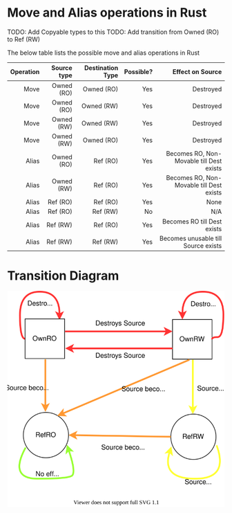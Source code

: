 Move and Alias operations in Rust
==================================
TODO: Add Copyable types to this
TODO: Add transition from Owned (RO) to Ref (RW)

The below table lists the possible move and alias operations in Rust

| Operation | Source type | Destination Type | Possible? | Effect on Source | 
| ---------:| -----------:| ----------------:| ---------:| -------------------:|
| Move   | Owned (RO) | Owned (RO) | Yes | Destroyed |
| Move   | Owned (RO) | Owned (RW) | Yes | Destroyed |
| Move   | Owned (RW) | Owned (RW) | Yes | Destroyed |
| Move   | Owned (RW) | Owned (RO) | Yes | Destroyed |
| Alias  | Owned (RO) | Ref (RO)   | Yes | Becomes RO, Non-Movable till Dest exists |
| Alias  | Owned (RW) | Ref (RO)   | Yes | Becomes RO, Non-Movable till Dest exists |
| Alias  | Ref (RO)   | Ref (RO)   | Yes | None    |
| Alias  | Ref (RO)   | Ref (RW)   | No  | N/A     |
| Alias  | Ref (RW)   | Ref (RO)   | Yes | Becomes RO till Dest exists        |
| Alias  | Ref (RW)   | Ref (RW)   | Yes | Becomes unusable till Source exists |

Transition Diagram
==================
![Transition Diagram](rust-memory.svg)